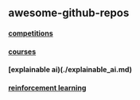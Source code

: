 ## awesome-github-repos

#### [competitions](./competitions.md)

#### [courses](./courses.md)

#### [explainable ai)(./explainable_ai.md)

#### [reinforcement learning](./reinforcement_learning.md)
